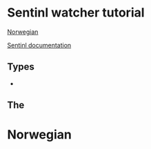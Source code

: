 # Sentinl watcher tutorial 
[Norwegian](#Norwegian)

[Sentinl documentation](http://sentinl.readthedocs.io/en/latest/)


## Types
- 

## The 



# Norwegian
